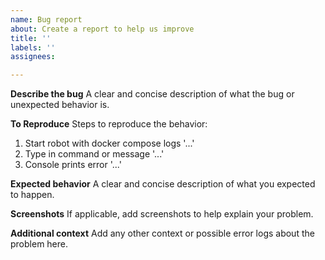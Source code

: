 ```yaml
---
name: Bug report
about: Create a report to help us improve
title: ''
labels: ''
assignees: 

---
```


**Describe the bug**
A clear and concise description of what the bug or unexpected behavior is.

**To Reproduce**
Steps to reproduce the behavior:
1. Start robot with docker compose logs '...'
2. Type in command or message '...'
3. Console prints error '...'

**Expected behavior**
A clear and concise description of what you expected to happen.

**Screenshots**
If applicable, add screenshots to help explain your problem.

**Additional context**
Add any other context or possible error logs about the problem here.
